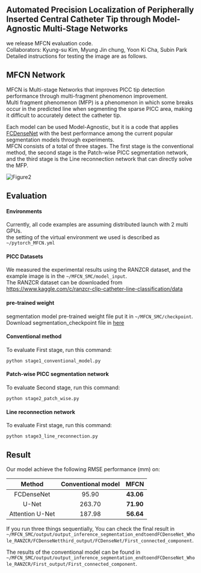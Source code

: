 ## Automated Precision Localization of Peripherally Inserted Central Catheter Tip through Model-Agnostic Multi-Stage Networks

we release MFCN evaluation code.    
Collaborators: Kyung-su Kim, Myung Jin chung, Yoon Ki Cha, Subin Park   
Detailed instructions for testing the image are as follows.   


## MFCN Network
MFCN is Multi-stage Networks that improves PICC tip detection performance through multi-fragment phenomenon improvement.   
Multi fragment phenomenon (MFP) is a phenomenon in which some breaks occur in the predicted line when segmenting the sparse PICC area, making it difficult to accurately detect the catheter tip.   


Each model can be used Model-Agnostic, but it is a code that applies [FCDenseNet](https://arxiv.org/abs/1611.09326) with the best performance among the current popular segmentation models through experiments.    
MFCN consists of a total of three stages. The first stage is the conventional method, the second stage is the Patch-wise PICC segmentation network, and the third stage is the Line reconnection network that can directly solve the MFP.

![Figure2](https://user-images.githubusercontent.com/79253022/148063562-edbe9208-259b-4e59-807b-c9d59a9e20b2.jpg)

## Evaluation
#### Environments
Currently, all code examples are assuming distributed launch with 2 multi GPUs.   
the setting of the virtual environment we used is described as `~/pytorch_MFCN.yml`

#### PICC Datasets
We measured the experimental results using the RANZCR dataset, and the example image is in the `~/MFCN_SMC/model_input`.   
The RANZCR dataset can be downloaded from
<https://www.kaggle.com/c/ranzcr-clip-catheter-line-classification/data>

#### pre-trained weight
segmentation model pre-trained weight file put it in `~/MFCN_SMC/checkpoint`.   
Download segmentation_checkpoint file in [here](https://drive.google.com/drive/folders/1p3RWyCzoQq8b4PWbgN_YNSNAqtSejcT-?usp=sharing)   

#### Conventional method
To evaluate First stage, run this command:
```
python stage1_conventional_model.py
```

#### Patch-wise PICC segmentation network
To evaluate Second stage, run this command:
```
python stage2_patch_wise.py
```

#### Line reconnection network
To evaluate First stage, run this command:
```
python stage3_line_reconnection.py
```


## Result

Our model achieve the following RMSE performance (mm) on:   

|Method|Conventional model|     **MFCN**     |
|:---:|:---:|:---:|
|FCDenseNet|95.90|**43.06**|
|U-Net|263.70|**71.90**|
|Attention U-Net|187.98|**56.64**|


If you run three things sequentially, You can check the final result in `~/MFCN_SMC/output/output_inference_segmentation_endtoendFCDenseNet_Whole_RANZCR/FCDenseNetthird_output/FCDenseNet/First_connected_component`.    


The results of the conventional model can be found in `~/MFCN_SMC/output/output_inference_segmentation_endtoendFCDenseNet_Whole_RANZCR/First_output/First_connected_component`.    
